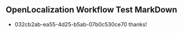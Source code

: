 ## OpenLocalization Workflow Test MarkDown
* 032cb2ab-ea55-4d25-b5ab-07b0c530ce70 thanks!

<!--HONumber=Sep16_HO1-->


